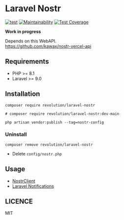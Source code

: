 Laravel Nostr
====
[![test](https://github.com/kawax/laravel-nostr/actions/workflows/test.yml/badge.svg)](https://github.com/kawax/laravel-nostr/actions/workflows/test.yml)
[![Maintainability](https://api.codeclimate.com/v1/badges/02a199563014d2dd8aca/maintainability)](https://codeclimate.com/github/kawax/laravel-nostr/maintainability)
[![Test Coverage](https://api.codeclimate.com/v1/badges/02a199563014d2dd8aca/test_coverage)](https://codeclimate.com/github/kawax/laravel-nostr/test_coverage)

**Work in progress**

Depends on this WebAPI.  
https://github.com/kawax/nostr-vercel-api

## Requirements
- PHP >= 8.1
- Laravel >= 9.0

## Installation

```shell
composer require revolution/laravel-nostr

# composer require revolution/laravel-nostr:dev-main

php artisan vendor:publish --tag=nostr-config
```

### Uninstall
```shell
composer remove revolution/laravel-nostr
```

- Delete `config/nostr.php`

## Usage
- [NostrClient](./docs/nostr-client.md)
- [Laravel Notifications](./docs/notification.md)

## LICENCE
MIT
